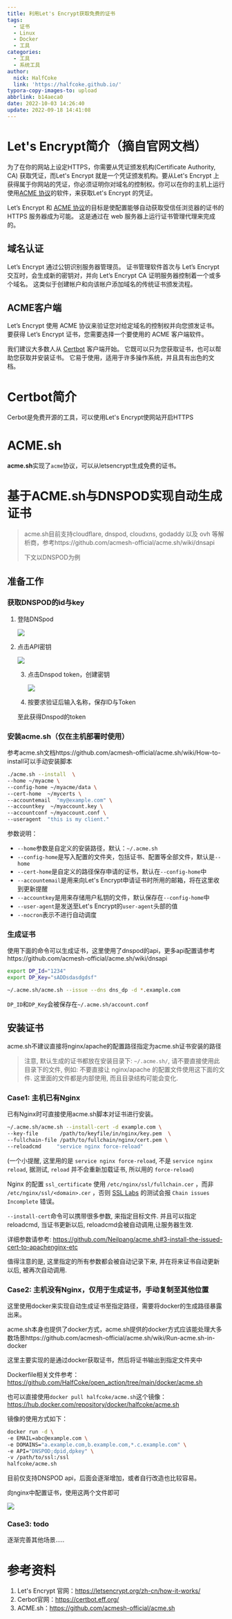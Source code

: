 ```yaml
---
title: 利用Let's Encrypt获取免费的证书
tags:
  - 证书
  - Linux
  - Docker
  - 工具
categories:
  - 工具
  - 系统工具
author:
  nick: HalfCoke
  link: 'https://halfcoke.github.io/'
typora-copy-images-to: upload
abbrlink: b14aeca0
date: 2022-10-03 14:26:40
update: 2022-09-18 14:41:08
---
```


# Let's Encrypt简介（摘自官网文档）

为了在你的网站上设定HTTPS，你需要从凭证颁发机构(Certificate Authority, CA) 获取凭证，而Let's Encrypt 就是一个凭证颁发机构。要从Let's Encrypt 上获得属于你网站的凭证，你必须证明你对域名的控制权。你可以在你的主机上运行使用[ACME 协议](https://tools.ietf.org/html/rfc8555)的软件，来获取Let's Encrypt 的凭证。

Let’s Encrypt 和 [ACME 协议](https://tools.ietf.org/html/rfc8555)的目标是使配置能够自动获取受信任浏览器的证书的 HTTPS 服务器成为可能。 这是通过在 web 服务器上运行证书管理代理来完成的。

## 域名认证

Let’s Encrypt 通过公钥识别服务器管理员。 证书管理软件首次与 Let’s Encrypt 交互时，会生成新的密钥对，并向 Let’s Encrypt CA 证明服务器控制着一个或多个域名。 这类似于创建帐户和向该帐户添加域名的传统证书颁发流程。

## ACME客户端

Let’s Encrypt 使用 ACME 协议来验证您对给定域名的控制权并向您颁发证书。 要获得 Let’s Encrypt 证书，您需要选择一个要使用的 ACME 客户端软件。

我们建议大多数人从 [Certbot](https://certbot.eff.org/) 客户端开始。 它既可以只为您获取证书，也可以帮助您获取并安装证书。 它易于使用，适用于许多操作系统，并且具有出色的文档。

# Certbot简介

Cerbot是免费开源的工具，可以使用Let's Encrypt使网站开启HTTPS

# ACME.sh

**acme.sh**实现了`acme`协议，可以从letsencrypt生成免费的证书。

# 基于ACME.sh与DNSPOD实现自动生成证书

> acme.sh目前支持cloudflare, dnspod, cloudxns, godaddy 以及 ovh 等解析商，参考https://github.com/acmesh-official/acme.sh/wiki/dnsapi
>
> 下文以DNSPOD为例

## 准备工作

### 获取DNSPOD的id与key

1. 登陆DNSpod

   ![](https://cdn.jsdelivr.net/gh/HalfCoke/blog_img@master/img/image-20221003151659511.png)

2. 点击API密钥

   ![](https://cdn.jsdelivr.net/gh/HalfCoke/blog_img@master/img/image-20221003151747649.png)

   

   3. 点击Dnspod token，创建密钥

      ![](https://cdn.jsdelivr.net/gh/HalfCoke/blog_img@master/img/image-20221003151917001.png)

   4. 按要求验证后输入名称，保存ID与Token

   至此获得Dnspod的token

### 安装acme.sh（仅在主机部署时使用）

参考acme.sh文档https://github.com/acmesh-official/acme.sh/wiki/How-to-install可以手动安装脚本

```bash
./acme.sh --install  \
--home ~/myacme \
--config-home ~/myacme/data \
--cert-home  ~/mycerts \
--accountemail  "my@example.com" \
--accountkey  ~/myaccount.key \
--accountconf ~/myaccount.conf \
--useragent  "this is my client."
```

参数说明：

- `--home`参数是自定义的安装路径，默认：`~/.acme.sh`
- `--config-home`是写入配置的文件夹，包括证书、配置等全部文件，默认是`--home`
- `--cert-home`是自定义的路径保存申请的证书，默认在`--config-home`中
- `--accountemail`是用来向Let's Encrypt申请证书时所用的邮箱，将在这里收到更新提醒
- `--accountkey`是用来存储用户私钥的文件，默认保存在`--config-home`中
- `--user-agent`是发送至Let's Encrypt的`user-agent`头部的值
- `--nocron`表示不进行自动调度

### 生成证书

使用下面的命令可以生成证书，这里使用了dnspod的api，更多api配置请参考https://github.com/acmesh-official/acme.sh/wiki/dnsapi

```bash
export DP_Id="1234"
export DP_Key="sADDsdasdgdsf"

~/.acme.sh/acme.sh --issue --dns dns_dp -d *.example.com
```

`DP_ID`和`DP_Key`会被保存在`~/.acme.sh/account.conf`

## 安装证书

acme.sh不建议直接将nginx/apache的配置路径指定为acme.sh证书安装的路径

>  注意, 默认生成的证书都放在安装目录下: `~/.acme.sh/`, 请不要直接使用此目录下的文件, 例如: 不要直接让 nginx/apache 的配置文件使用这下面的文件. 这里面的文件都是内部使用, 而且目录结构可能会变化.

### Case1: 主机已有Nginx

已有Nginx时可直接使用acme.sh脚本对证书进行安装。

```bash
~/.acme.sh/acme.sh --install-cert -d example.com \
--key-file       /path/to/keyfile/in/nginx/key.pem  \
--fullchain-file /path/to/fullchain/nginx/cert.pem \
--reloadcmd     "service nginx force-reload"
```

(一个小提醒, 这里用的是 `service nginx force-reload`, 不是 `service nginx reload`, 据测试, `reload` 并不会重新加载证书, 所以用的 `force-reload`)

Nginx 的配置 `ssl_certificate` 使用 `/etc/nginx/ssl/fullchain.cer` ，而非 `/etc/nginx/ssl/<domain>.cer` ，否则 [SSL Labs](https://www.ssllabs.com/ssltest/) 的测试会报 `Chain issues Incomplete` 错误。

`--install-cert`命令可以携带很多参数, 来指定目标文件. 并且可以指定 reloadcmd, 当证书更新以后, reloadcmd会被自动调用,让服务器生效.

详细参数请参考: https://github.com/Neilpang/acme.sh#3-install-the-issued-cert-to-apachenginx-etc

值得注意的是, 这里指定的所有参数都会被自动记录下来, 并在将来证书自动更新以后, 被再次自动调用.

### Case2: 主机没有Nginx，仅用于生成证书，手动复制至其他位置

这里使用docker来实现自动生成证书至指定路径，需要将docker的生成路径暴露出来。

acme.sh本身也提供了docker方式，acme.sh提供的docker方式应该能处理大多数场景https://github.com/acmesh-official/acme.sh/wiki/Run-acme.sh-in-docker

这里主要实现的是通过docker获取证书，然后将证书输出到指定文件夹中

Dockerfile相关文件参考：https://github.com/HalfCoke/open_action/tree/main/docker/acme.sh

也可以直接使用`docker pull halfcoke/acme.sh`这个镜像：https://hub.docker.com/repository/docker/halfcoke/acme.sh

镜像的使用方式如下：

```bash
docker run -d \
-e EMAIL=abc@example.com \
-e DOMAINS="a.example.com,b.example.com,*.c.example.com" \
-e API="DNSPOD;dpid,dpkey" \
-v /path/to/ssl:/ssl
halfcoke/acme.sh
```

目前仅支持DNSPOD api，后面会逐渐增加，或者自行改造也比较容易。

向nginx中配置证书，使用这两个文件即可

![](https://cdn.jsdelivr.net/gh/HalfCoke/blog_img@master/img/image-20221006173103336.png)

### Case3: todo

逐渐完善其他场景.....

# 参考资料

1. Let's Encrypt 官网：https://letsencrypt.org/zh-cn/how-it-works/
2. Cerbot官网：https://certbot.eff.org/
3. ACME.sh：https://github.com/acmesh-official/acme.sh
